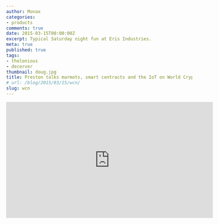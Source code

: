 ```yaml
---
author: Monax
categories:
- products
comments: true
date: 2015-03-15T00:00:00Z
excerpt: Typical Saturday night fun at Eris Industries.
meta: true
published: true
tags:
- thelonious
- decerver
thumbnail: doug.jpg
title: Preston talks marmots, smart contracts and the IoT on World Crypto Net podcast
# url: /blog/2015/03/15/wcn/
slug: wcn
---
```


<iframe width="560" height="315" src="https://www.youtube.com/embed/_ev5ycxDbuA" frameborder="0" allowfullscreen></iframe>
